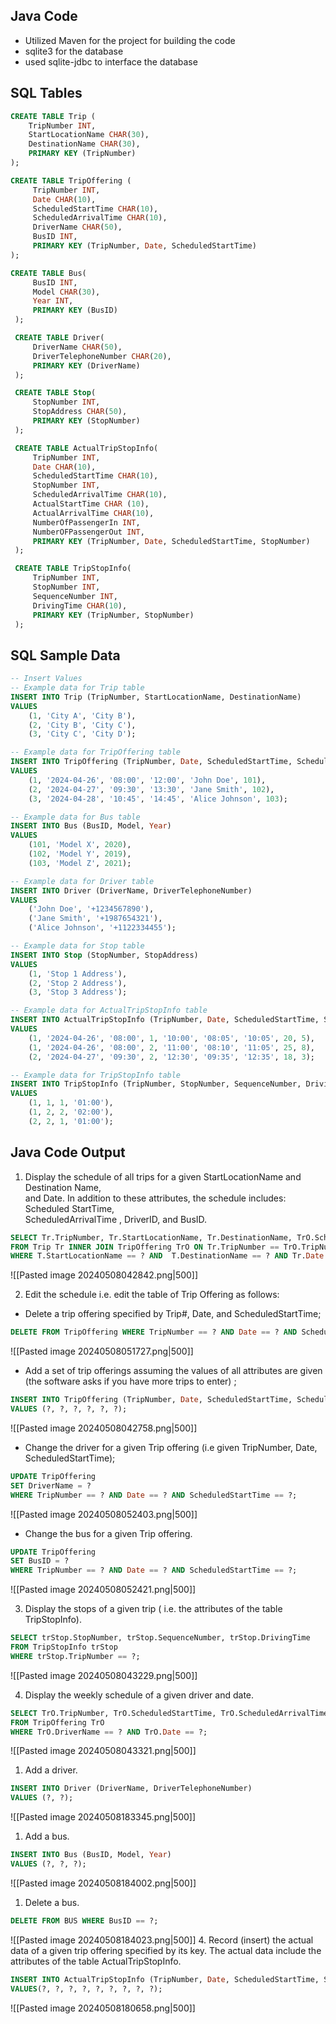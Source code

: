 ## Java Code
- Utilized Maven for the project for building the code
- sqlite3 for the database 
- used sqlite-jdbc to interface the database

## SQL Tables
```SQL
CREATE TABLE Trip (
	TripNumber INT,
	StartLocationName CHAR(30),
	DestinationName CHAR(30),
	PRIMARY KEY (TripNumber)
);

CREATE TABLE TripOffering (
     TripNumber INT,
     Date CHAR(10),
     ScheduledStartTime CHAR(10),
     ScheduledArrivalTime CHAR(10),
     DriverName CHAR(50),
     BusID INT,
     PRIMARY KEY (TripNumber, Date, ScheduledStartTime)
);

CREATE TABLE Bus(
     BusID INT,
     Model CHAR(30),
     Year INT,
     PRIMARY KEY (BusID)
 );

 CREATE TABLE Driver(
     DriverName CHAR(50),
     DriverTelephoneNumber CHAR(20),
     PRIMARY KEY (DriverName)
 );

 CREATE TABLE Stop(
     StopNumber INT,
     StopAddress CHAR(50),
     PRIMARY KEY (StopNumber)
 );

 CREATE TABLE ActualTripStopInfo(
     TripNumber INT,
     Date CHAR(10),
     ScheduledStartTime CHAR(10),
     StopNumber INT,
     ScheduledArrivalTime CHAR(10),
     ActualStartTime CHAR (10),
     ActualArrivalTime CHAR(10),
     NumberOfPassengerIn INT,
     NumberOFPassengerOut INT,
     PRIMARY KEY (TripNumber, Date, ScheduledStartTime, StopNumber)
 );

 CREATE TABLE TripStopInfo(
     TripNumber INT,
     StopNumber INT,
     SequenceNumber INT,
     DrivingTime CHAR(10),
     PRIMARY KEY (TripNumber, StopNumber)
 );
```

## SQL Sample Data
```SQL
-- Insert Values
-- Example data for Trip table
INSERT INTO Trip (TripNumber, StartLocationName, DestinationName)
VALUES
    (1, 'City A', 'City B'),
    (2, 'City B', 'City C'),
    (3, 'City C', 'City D');

-- Example data for TripOffering table
INSERT INTO TripOffering (TripNumber, Date, ScheduledStartTime, ScheduledArrivalTime, DriverName, BusID)
VALUES
    (1, '2024-04-26', '08:00', '12:00', 'John Doe', 101),
    (2, '2024-04-27', '09:30', '13:30', 'Jane Smith', 102),
    (3, '2024-04-28', '10:45', '14:45', 'Alice Johnson', 103);

-- Example data for Bus table
INSERT INTO Bus (BusID, Model, Year)
VALUES
    (101, 'Model X', 2020),
    (102, 'Model Y', 2019),
    (103, 'Model Z', 2021);

-- Example data for Driver table
INSERT INTO Driver (DriverName, DriverTelephoneNumber)
VALUES
    ('John Doe', '+1234567890'),
    ('Jane Smith', '+1987654321'),
    ('Alice Johnson', '+1122334455');

-- Example data for Stop table
INSERT INTO Stop (StopNumber, StopAddress)
VALUES
    (1, 'Stop 1 Address'),
    (2, 'Stop 2 Address'),
    (3, 'Stop 3 Address');

-- Example data for ActualTripStopInfo table
INSERT INTO ActualTripStopInfo (TripNumber, Date, ScheduledStartTime, StopNumber, ScheduledArrivalTime, ActualStartTime, ActualArrivalTime, NumberOfPassengerIn, NumberOFPassengerOut)
VALUES
    (1, '2024-04-26', '08:00', 1, '10:00', '08:05', '10:05', 20, 5),
    (1, '2024-04-26', '08:00', 2, '11:00', '08:10', '11:05', 25, 8),
    (2, '2024-04-27', '09:30', 2, '12:30', '09:35', '12:35', 18, 3);

-- Example data for TripStopInfo table
INSERT INTO TripStopInfo (TripNumber, StopNumber, SequenceNumber, DrivingTime)
VALUES
    (1, 1, 1, '01:00'),
    (1, 2, 2, '02:00'),
    (2, 2, 1, '01:00');
```

## Java Code Output
1. Display the schedule of all trips for a given StartLocationName and Destination Name,  
and Date. In addition to these attributes, the schedule includes: Scheduled StartTime,  
ScheduledArrivalTime , DriverID, and BusID.  
```SQL
SELECT Tr.TripNumber, Tr.StartLocationName, Tr.DestinationName, TrO.ScheduledStartTime, TrO.ScheduledArrivalTime, TrO.DriverName, TrO.BusID
FROM Trip Tr INNER JOIN TripOffering TrO ON Tr.TripNumber == TrO.TripNumber
WHERE T.StartLocationName == ? AND  T.DestinationName == ? AND Tr.Date == ?;
```
![[Pasted image 20240508042842.png|500]]

2. Edit the schedule i.e. edit the table of Trip Offering as follows:  
- Delete a trip offering specified by Trip#, Date, and ScheduledStartTime;  
```SQL
DELETE FROM TripOffering WHERE TripNumber == ? AND Date == ? AND ScheduledStartTime == ?;
```
![[Pasted image 20240508051727.png|500]]
- Add a set of trip offerings assuming the values of all attributes are given (the software asks if you have more trips to enter) ;  
```SQL
INSERT INTO TripOffering (TripNumber, Date, ScheduledStartTime, ScheduledArrivalTime, DriverName, BusID)
VALUES (?, ?, ?, ?, ?, ?);
```
![[Pasted image 20240508042758.png|500]]
- Change the driver for a given Trip offering (i.e given TripNumber, Date, ScheduledStartTime);  
```SQL
UPDATE TripOffering 
SET DriverName = ?
WHERE TripNumber == ? AND Date == ? AND ScheduledStartTime == ?;
```
![[Pasted image 20240508052403.png|500]]
- Change the bus for a given Trip offering.  
```SQL
UPDATE TripOffering 
SET BusID = ?
WHERE TripNumber == ? AND Date == ? AND ScheduledStartTime == ?;
```
![[Pasted image 20240508052421.png|500]]


3. Display the stops of a given trip ( i.e. the attributes of the table TripStopInfo).
```SQL
SELECT trStop.StopNumber, trStop.SequenceNumber, trStop.DrivingTime
FROM TripStopInfo trStop
WHERE trStop.TripNumber == ?;
```
![[Pasted image 20240508043229.png|500]]

4. Display the weekly schedule of a given driver and date.  
```SQL
SELECT TrO.TripNumber, TrO.ScheduledStartTime, TrO.ScheduledArrivalTime, TrO.BusID
FROM TripOffering TrO
WHERE TrO.DriverName == ? AND TrO.Date == ?;
```
![[Pasted image 20240508043321.png|500]]


1. Add a driver.  
```SQL
INSERT INTO Driver (DriverName, DriverTelephoneNumber)
VALUES (?, ?);
```
![[Pasted image 20240508183345.png|500]]
1. Add a bus.  
```SQL
INSERT INTO Bus (BusID, Model, Year)
VALUES (?, ?, ?);
```
![[Pasted image 20240508184002.png|500]]
1. Delete a bus. 
```SQL
DELETE FROM BUS WHERE BusID == ?;
```
![[Pasted image 20240508184023.png|500]]
4. Record (insert) the actual data of a given trip offering specified by its key. The actual data include the attributes of the table ActualTripStopInfo.
```SQL
INSERT INTO ActualTripStopInfo (TripNumber, Date, ScheduledStartTime, StopNumber, ScheduledArrivalTime, ActualStartTime, ActualArrivalTime, NumberOfPassengerIn, NumberOFPassengerOut)
VALUES(?, ?, ?, ?, ?, ?, ?, ?, ?);
```
![[Pasted image 20240508180658.png|500]]